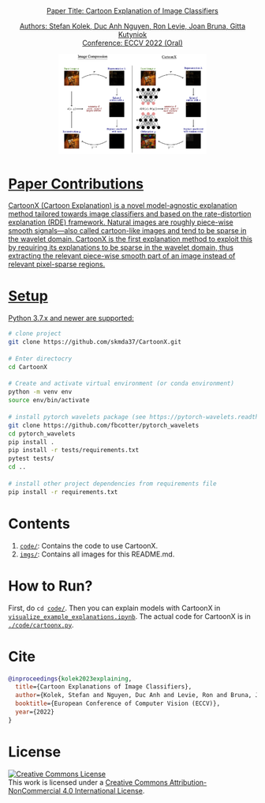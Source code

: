 <div align="center">
	<a href = "https://www.ecva.net/papers/eccv_2022/papers_ECCV/papers/136720439.pdf">
        Paper Title: Cartoon Explanation of Image Classifiers

		
<div><p>Authors: Stefan Kolek, Duc Anh Nguyen, Ron Levie, Joan Bruna, Gitta Kutyniok<br>Conference: ECCV 2022 (Oral)</p></div>
<img width = "300" src = "./imgs/diagram_cartoonx.png">
</div>
    

# Paper Contributions
CartoonX (Cartoon Explanation) is a novel model-agnostic explanation method tailored towards image classifiers and based
on the rate-distortion explanation (RDE) framework. Natural images are roughly piece-wise smooth signals—also called cartoon-like images and tend to be sparse in the wavelet domain. CartoonX is the first explanation method to exploit this by requiring its explanations to be sparse in the wavelet domain, thus extracting the relevant piece-wise smooth part of an image instead of relevant pixel-sparse regions.


# Setup
Python 3.7.x and newer are supported:

```bash
# clone project   
git clone https://github.com/skmda37/CartoonX.git 

# Enter directocry
cd CartoonX 

# Create and activate virtual environment (or conda environment)
python -m venv env
source env/bin/activate   

# install pytorch wavelets package (see https://pytorch-wavelets.readthedocs.io/en/latest/readme.html for the docs)
git clone https://github.com/fbcotter/pytorch_wavelets
cd pytorch_wavelets
pip install .
pip install -r tests/requirements.txt
pytest tests/
cd ..

# install other project dependencies from requirements file   
pip install -r requirements.txt
 ```   
    
    
# Contents
<div>
<ol>
<li><code><a href = "./code/">code/</a></code>: Contains the code to use CartoonX.</li>
<li><code><a href = "./imgs/">imgs/</a></code>: Contains all images for this README.md.</li>
	</ol>
</div>

# How to Run?
<div>
First, do <code>cd <a href = "./code/">code/</a></code>. Then you can explain models with CartoonX in <code><a href = "./code/visualize_example_explanations.ipynb">visualize_example_explanations.ipynb</a></code>. The actual code for CartoonX is in  <code><a href = "./code/cartoonx.py">./code/cartoonx.py</a></code>.


# Cite
```bibtex
@inproceedings{kolek2023explaining,
  title={Cartoon Explanations of Image Classifiers},
  author={Kolek, Stefan and Nguyen, Duc Anh and Levie, Ron and Bruna, Joan and Kutyniok, Gitta},
  booktitle={European Conference of Computer Vision (ECCV)},
  year={2022}
}

```
# License
<div>
<a rel="license" href="http://creativecommons.org/licenses/by-nc/4.0/"><img alt="Creative Commons License" style="border-width:0" src="https://i.creativecommons.org/l/by-nc/4.0/88x31.png" /></a><br />This work is licensed under a <a rel="license" href="http://creativecommons.org/licenses/by-nc/4.0/">Creative Commons Attribution-NonCommercial 4.0 International License</a>.
</div>
